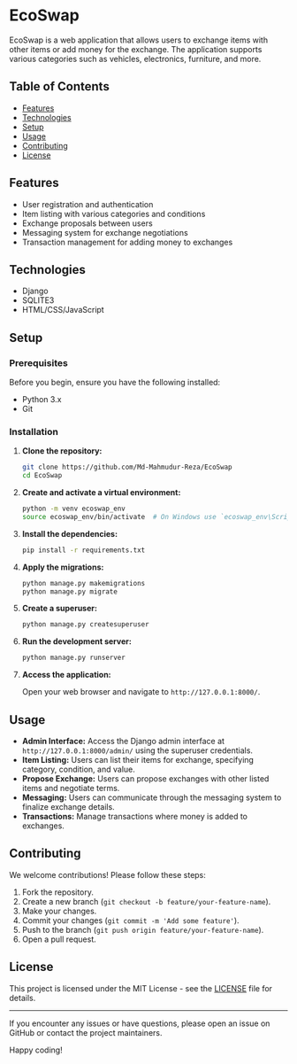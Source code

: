 # EcoSwap

EcoSwap is a web application that allows users to exchange items with other items or add money for the exchange. The application supports various categories such as vehicles, electronics, furniture, and more.

## Table of Contents

- [Features](#features)
- [Technologies](#technologies)
- [Setup](#setup)
- [Usage](#usage)
- [Contributing](#contributing)
- [License](#license)

## Features

- User registration and authentication
- Item listing with various categories and conditions
- Exchange proposals between users
- Messaging system for exchange negotiations
- Transaction management for adding money to exchanges

## Technologies

- Django
- SQLITE3
- HTML/CSS/JavaScript

## Setup

### Prerequisites

Before you begin, ensure you have the following installed:

- Python 3.x
- Git

### Installation

1. **Clone the repository:**

   ```bash
   git clone https://github.com/Md-Mahmudur-Reza/EcoSwap
   cd EcoSwap
   ```

2. **Create and activate a virtual environment:**

   ```bash
   python -m venv ecoswap_env
   source ecoswap_env/bin/activate  # On Windows use `ecoswap_env\Scripts\activate`
   ```

3. **Install the dependencies:**

   ```bash
   pip install -r requirements.txt
   ```

4. **Apply the migrations:**

   ```bash
   python manage.py makemigrations
   python manage.py migrate
   ```

5. **Create a superuser:**

   ```bash
   python manage.py createsuperuser
   ```

6. **Run the development server:**

   ```bash
   python manage.py runserver
   ```

7. **Access the application:**

   Open your web browser and navigate to `http://127.0.0.1:8000/`.

## Usage

- **Admin Interface:** Access the Django admin interface at `http://127.0.0.1:8000/admin/` using the superuser credentials.
- **Item Listing:** Users can list their items for exchange, specifying category, condition, and value.
- **Propose Exchange:** Users can propose exchanges with other listed items and negotiate terms.
- **Messaging:** Users can communicate through the messaging system to finalize exchange details.
- **Transactions:** Manage transactions where money is added to exchanges.

## Contributing

We welcome contributions! Please follow these steps:

1. Fork the repository.
2. Create a new branch (`git checkout -b feature/your-feature-name`).
3. Make your changes.
4. Commit your changes (`git commit -m 'Add some feature'`).
5. Push to the branch (`git push origin feature/your-feature-name`).
6. Open a pull request.

## License

This project is licensed under the MIT License - see the [LICENSE](LICENSE) file for details.

---

If you encounter any issues or have questions, please open an issue on GitHub or contact the project maintainers.

Happy coding!
